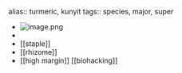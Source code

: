 alias:: turmeric, kunyit
tags:: species, major, super

- ![image.png](https://peach-geographical-bat-397.mypinata.cloud/ipfs/QmVSoEscWyjQRDd6oE37BLTQG4MXj3q2wFn4ku5XjFaT2L)
-
- [[staple]]
- [[rhizome]]
- [[high margin]] [[biohacking]]